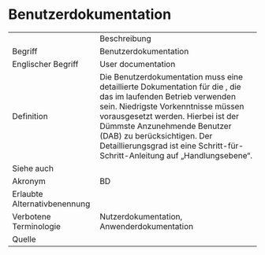 # Benutzerdokumentation

<link-summary rel="summary"/>
<card-summary rel="summary"/>
<web-summary rel="summary"/>


<table>
    <tr>
        <td></td>
        <td>Beschreibung</td>
    </tr>
    <tr>
        <td>Begriff</td>
        <td>Benutzerdokumentation</td>
    </tr>
    <tr>
        <td>Englischer Begriff</td>
        <td>User documentation</td>
    </tr>
    <tr>
        <td>Definition</td>
        <td id="summary" >Die Benutzerdokumentation muss eine
            detaillierte Dokumentation für die <a href="Endanwender-GE.md"></a>,
            die das <a href="AdLer-System-GE.md"></a> im laufenden Betrieb verwenden sein. 
            Niedrigste Vorkenntnisse müssen vorausgesetzt werden. 
            Hierbei ist der Dümmste Anzunehmende Benutzer (DAB) zu berücksichtigen.
            Der Detaillierungsgrad ist eine Schritt-für-Schritt-Anleitung auf 
            „Handlungsebene“.</td>
    </tr>  
    <tr>
        <td>Siehe auch</td>
        <td></td>
    </tr>
    <tr>
        <td>Akronym</td>
        <td>BD</td>
    </tr>
   <tr>
        <td>Erlaubte Alternativbenennung</td>
        <td></td>
    </tr>
   <tr>
        <td>Verbotene Terminologie</td>
        <td>Nutzerdokumentation, Anwenderdokumentation</td>
    </tr>
   <tr>
        <td>Quelle</td>
        <td></td>
    </tr>
</table>